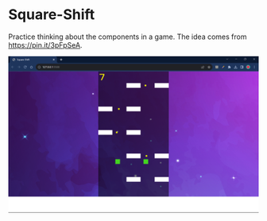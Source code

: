 # Square-Shift

Practice thinking about the components in a game.
The idea comes from https://pin.it/3pFpSeA.

![Sample](Sample.png)
